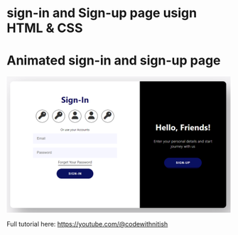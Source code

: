 # sign-in and Sign-up page usign HTML & CSS
# Animated sign-in and sign-up page

![Thumbnail](thumbnail.png)

Full tutorial here: https://youtube.com/@codewithnitish
